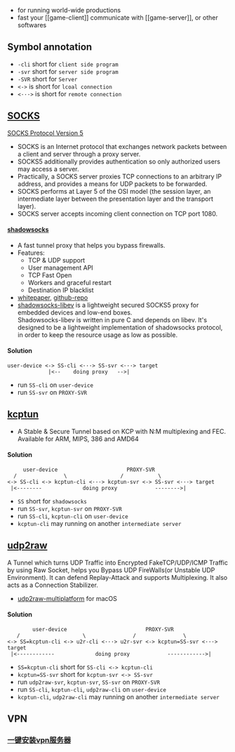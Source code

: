 - for running world-wide productions
- fast your [[game-client]] communicate with [[game-server]], or other softwares



## Symbol annotation
- `-cli` short for `client side program`
- `-svr` short for `server side program`
- `-SVR` short for `Server`
- `<->` is short for `lcoal connection`
- `<···>` is short for `remote connection`



## [SOCKS](https://en.wikipedia.org/wiki/SOCKS)
[SOCKS Protocol Version 5](https://www.ietf.org/rfc/rfc1928.txt)
- SOCKS is an Internet protocol that exchanges network packets between a client and server through a proxy server. 
- SOCKS5 additionally provides authentication so only authorized users may access a server. 
- Practically, a SOCKS server proxies TCP connections to an arbitrary IP address, and provides a means for UDP packets to be forwarded.  
- SOCKS performs at Layer 5 of the OSI model (the session layer, an intermediate layer between the presentation layer and the transport layer). 
- SOCKS server accepts incoming client connection on TCP port 1080.
#### [shadowsocks](http://shadowsocks.org/en/index.html)
- A fast tunnel proxy that helps you bypass firewalls.  
- Features:  
  - TCP & UDP support  
  - User management API  
  - TCP Fast Open  
  - Workers and graceful restart  
  - Destination IP blacklist  
- [whitepaper](http://shadowsocks.org/assets/whitepaper.pdf), [github-repo](https://github.com/shadowsocks/shadowsocks/tree/master)
- [shadowsocks-libev](https://github.com/shadowsocks/shadowsocks-libev) is a lightweight secured SOCKS5 proxy for embedded devices and low-end boxes.  
  Shadowsocks-libev is written in pure C and depends on libev. It's designed to be a lightweight implementation of shadowsocks protocol, in order to keep the resource usage as low as possible.
#### Solution
```
user-device <-> SS-cli <···> SS-svr <···> target
             |<--    doing proxy   -->|
```
- run `SS-cli` on `user-device`
- run `SS-svr` on `PROXY-SVR`




## [kcptun](https://github.com/xtaci/kcptun)
- A Stable & Secure Tunnel based on KCP with N:M multiplexing and FEC. Available for ARM, MIPS, 386 and AMD64
#### Solution
```
     user-device                      PROXY-SVR
  /               \                 /           \
<-> SS-cli <-> kcptun-cli <···> kcptun-svr <-> SS-svr <···> target
 |<--------             doing proxy            -------->|
```
- `SS` short for `shadowsocks` 
- run `SS-svr`, `kcptun-svr` on `PROXY-SVR`
- run `SS-cli`, `kcptun-cli` on `user-device`
- `kcptun-cli` may running on another `intermediate server`




## [udp2raw](https://github.com/wangyu-/udp2raw-tunnel)
A Tunnel which turns UDP Traffic into Encrypted FakeTCP/UDP/ICMP Traffic by using Raw Socket, helps you Bypass UDP FireWalls(or Unstable UDP Environment). It can defend Replay-Attack and supports Multiplexing. It also acts as a Connection Stabilizer.
- [udp2raw-multiplatform](https://github.com/wangyu-/udp2raw-multiplatform) for macOS
#### Solution
```
        user-device                         PROXY-SVR   
   /                    \               /               \
<-> SS=kcptun-cli <-> u2r-cli <···> u2r-svr <-> kcptun=SS-svr <···> target
 |<------------             doing proxy            ------------>|
```
- `SS=kcptun-cli` short for `SS-cli <-> kcptun-cli`
- `kcptun=SS-svr` short for `kcptun-svr <-> SS-svr`
- run `udp2raw-svr`, `kcptun-svr`, `SS-svr` on `PROXY-SVR`
- run `SS-cli`, `kcptun-cli`, `udp2raw-cli` on `user-device`
- `kcptun-cli`, `udp2raw-cli` may running on another `intermediate server`

## VPN

### [一键安装vpn服务器](https://github.com/hwdsl2/setup-ipsec-vpn)